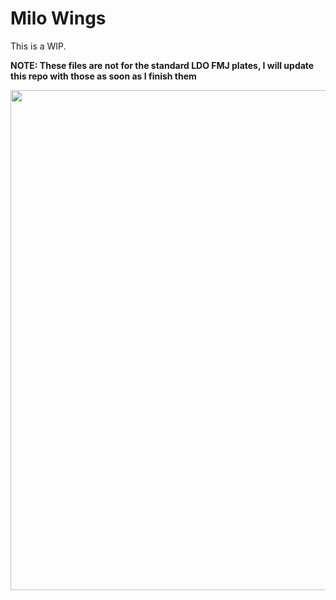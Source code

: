 # Milo Wings

This is a WIP. 

**NOTE: These files are not for the standard LDO FMJ plates, I will update this repo with those as soon as I finish them**


<img src="images/MW-001A.PNG" width="800">  